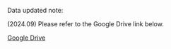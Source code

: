 Data updated note:

(2024.09) Please refer to the Google Drive link below.

[Google Drive](https://drive.google.com/drive/folders/1k4qkSjpKol83lAIw1-yKz1TJRcUJa2We?usp=sharing)
